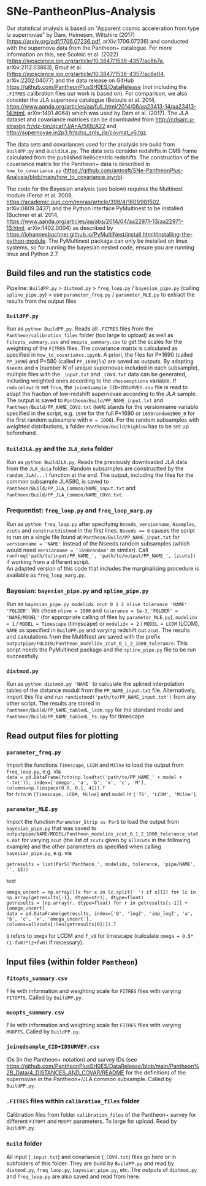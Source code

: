 # SNe-PantheonPlus-Analysis

Our statistical analysis is based on "Apparent cosmic acceleration from type Ia supernovae" by Dam, Heinesen, Wiltshire (2017) (https://arxiv.org/pdf/1706.07236.pdf, arXiv:1706.07236) and conducted with the supernova data from the Pantheon+ catalogue. For more information on this, see Scolnic et al. (2022) (https://iopscience.iop.org/article/10.3847/1538-4357/ac8b7a, arXiv:2112.03863), Brout et al. (https://iopscience.iop.org/article/10.3847/1538-4357/ac8e04, arXiv:2202.04077) and the data release on GitHub https://github.com/PantheonPlusSH0ES/DataRelease (_not_ including the `.FITRES` calibration files our work is based on). For comparison, we also consider the JLA supernova catalogue (Betoule et al. 2014, https://www.aanda.org/articles/aa/full_html/2014/08/aa23413-14/aa23413-14.html, arXiv:1401.4064) which was used by Dam et al. (2017). The JLA dataset and covariance matrices can be downloaded from http://cdsarc.u-strasbg.fr/viz-bin/qcat?J/A+A/568/A22 and http://supernovae.in2p3.fr/sdss_snls_jla/covmat_v6.tgz.  

The data sets and covariances used for the analysis are build from `BuildPP.py` and `BuildJLA.py`. The data sets consider redshifts in CMB frame calculated from the published heliocentric redshifts. The construction of the covariance matrix for the Pantheon+ data is described in `how_to_covariance.py` (https://github.com/antosft/SNe-PantheonPlus-Analysis/blob/main/how_to_covariance.ipynb).

The code for the Bayesian analysis (see below) requires the Multinest module (Feroz et al. 2008, https://academic.oup.com/mnras/article/398/4/1601/981502, arXiv:0809.3437) and the Python interface PyMultinest to be installed (Buchner et al. 2014, https://www.aanda.org/articles/aa/abs/2014/04/aa22971-13/aa22971-13.html, arXiv:1402.0004) as described by https://johannesbuchner.github.io/PyMultiNest/install.html#installing-the-python-module. The PyMultinest package can only be installed on linux systems, so for running the bayesian nested code, ensure you are running linux and Python 2.7.

## Build files and run the statistics code

Pipeline: `BuildPP.py` > `distmod.py` > `freq_loop.py` / `bayesian_pipe.py` (calling `spline_pipe.py`) > use `parameter_freq.py` / `parameter_MLE.py` to extract the results from the output files

### `BuildPP.py`

Run as `python BuildPP.py`. Reads all `.FITRES` files from the `Pantheon/calibration_files` folder (too large to upload) as well as `fitopts_summary.csv` and `muopts_summary.csv` to get the scales for the weighting of the `FITRES` files. The covariance matrix is calculated as specified in `how_to_covariance.ipynb`. A priori, the files for P+1690 (called `PP_1690`) and P+580 (called `PP_1690jla`) are saved as outputs. By adapting `Nseeds` and `m` (number $N$ of unique supernovae included in each subsample), multiple files with the `_input.txt` and `_COVd.txt` data can be generated, including weighted ones according to the `chooseoptions` variable. If `reducelowz` is set `True`, the `joinedsample_CID+IDSURVEY.csv` file is read to adapt the fraction of low-redshift supernovae according to the JLA sample. The output is saved to `Pantheon/Build/PP_NAME_input.txt` and `Pantheon/Build/PP_NAME_COVd.txt` (`NAME` stands for the versionname variable specified in the script, e.g. `1690` for the full P+1690 or `1690random1000_0` for the first random subsample with `m = 1000`). For the random subsamples with weighted distributions, a folder `Pantheon/Build/highlow` has to be set up beforehand.

### `BuildJLA.py` and the `JLA_data` folder

Run as `python BuildJLA.py`. Reads the previously downloaded JLA data from the `JLA_data` folder. Random subsamples are constructted by the `random_JLA(...)` function at the end. The output, including the files for the common subsample JLA580, is saved to `Pantheon/Build/PP_JLA_Common/NAME_input.txt` and `Pantheon/Build/PP_JLA_Common/NAME_COVd.txt`.

### Frequentist: `freq_loop.py` and `freq_loop_marg.py`

Run as `python freq_loop.py` after specifying `Nseeds`, `versionname`, `Nsamples`, `zcuts` and `constructdistmod` in the first lines. `Nseeds == 0` causes the script to run on a single file found at `Pantheon/Build/PP_NAME_input.txt` for `versionname = 'NAME'` instead of the Nseeds random subsamples (which would need `versionname = '1690random'` or similar). Call `runfreq('path/to/input/PP_NAME_', 'path/to/output/PP_NAME_', [zcuts])` if working from a different script.  
An adapted version of this code that includes the marginalising procedure is available as `freq_loop_marg.py`.

### Bayesian: `bayesian_pipe.py` and `spline_pipe.py`

Run as `bayesian_pipe.py modelidx zcut 0 1 2 nlive tolerance 'NAME' 'FOLDER'`. We chose `nlive = 1000` and `tolerance = 1e-3`, `'FOLDER' = 'NAME/MODEL'` (for appropriate calling of files by `parameter_MLE.py`), `modelidx = 1` / `MODEL = Timescape` (timescape) or `modelidx = 2` / `MODEL = LCDM` (LCDM), `NAME` as specified in `BuildPP.py` and varying redshift cut `zcut`. The results and calculations from the MultiNest are saved with the prefix `outputpipe/FOLDER/Pantheon_modelidx_zcut_0_1_2_1000_tolerance`. This script needs the PyMultinest package and the `spline_pipe.py` file to be run successfully.

### `distmod.py`

Run as `python distmod.py 'NAME'` to calculate the splined interpolation tables of the distance moduli from the `PP_NAME_input.txt` file. Alternatively, import this file and run `rundistmod('path/to/PP_NAME_input.txt')` from any other script. The results are stored in `Pantheon/Build/PP_NAME_tabledL_lcdm.npy` for the standard model and `Pantheon/Build/PP_NAME_tabledL_ts.npy` for timescape.

## Read output files for plotting

### `parameter_freq.py`

Import the functions `Timescape`, `LCDM` and `Milne` to load the output from `freq_loop.py`, e.g. via  
```data = pd.DataFrame(fctn(np.loadtxt('path/to/PP_NAME_' + model + '.txt')), index=['omega', 'a', 'b', 'x', 'c', 'M'], columns=np.linspace(0.0, 0.1, 41)).T```  
for `fctn` in `[Timescape, LCDM, Milne]` and `model` in `['TS', 'LCDM', 'Milne']`.

### `parameter_MLE.py`

Import the function `Parameter_Strip as ParS` to load the output from `bayesian_pipe.py` that was saved to `outputpipe/NAME/MODEL/Pantheon_modelidx_zcut_0_1_2_1000_tolerance_stats.dat` for varying `zcut` (the list of `zcuts` given by `allzcuts` in the following example) and the other parameters as specified when calling `bayesian_pipe.py`, e.g. via  
```
getresults = list(ParS('Pantheon_', modelidx, tolerance, 'pipe/NAME', '', 13))
```  
test
```
omega_uncert = np.array([[x for x in lc.split(' ') if x][2] for lc in np.array(getresults[-1], dtype=str)], dtype=float)
getresults = [np.array(r, dtype=float) for r in getresults[:-1]] + [omega_uncert]
data = pd.DataFrame(getresults, index=['Q', 'logZ', 'imp_logZ', 'a', 'b', 'c', 'x', 'omega_uncert'], columns=allzcuts[:len(getresults[0])]).T
```  
`Q` refers to `omega` for LCDM and `f_v0` for timescape (calculate `omega = 0.5*(1-fv0)*(2+fv0)` if necessary).

## Input files (within folder `Pantheon`)

### `fitopts_summary.csv`

File with information and weighting scale for `FITRES` files with varying `FITOPTS`. Called by `BuildPP.py`.

### `muopts_summary.csv`

File with information and weighting scale for `FITRES` files with varying `MUOPTS`. Called by `BuildPP.py`.

### `joinedsample_CID+IDSURVEY.csv`

IDs (in the Pantheon+ notation) and survey IDs (see https://github.com/PantheonPlusSH0ES/DataRelease/blob/main/Pantheon%2B_Data/4_DISTANCES_AND_COVAR/README for the definition) of the supernovae in the Pantheon+/JLA common subsample. Called by `BuildPP.py`.

### `.FITRES` files within `calibration_files` folder

Calibration files from folder `calibration_files` of the Pantheon+ survey for different `FITOPT` and `MUOPT` parameters. To large for upload. Read by `BuildPP.py`.

### `Build` folder

All input (`_input.txt`) and covariance (`_COVd.txt`) files go here or in subfolders of this folder. They are build by `BuildPP.py` and read by `distmod.py`, `freq_loop.py`, `bayesian_pipe.py`, etc. The outputs of `distmod.py` and `freq_loop.py` are also saved and read from here.

